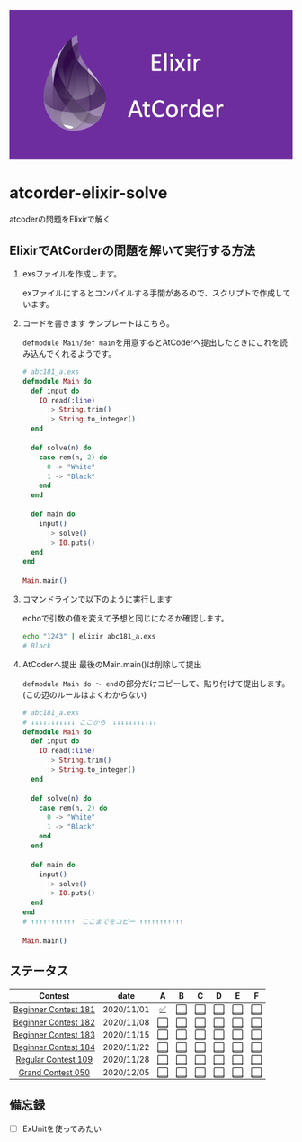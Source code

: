 ![](./background.png)

# atcorder-elixir-solve

atcoderの問題をElixirで解く

## ElixirでAtCorderの問題を解いて実行する方法

1. exsファイルを作成します。

    exファイルにするとコンパイルする手間があるので、スクリプトで作成しています。

1. コードを書きます
    テンプレートはこちら。

    `defmodule Main/def main`を用意するとAtCoderへ提出したときにこれを読み込んでくれるようです。

    ```elixir
    # abc181_a.exs
    defmodule Main do
      def input do
        IO.read(:line)
          |> String.trim()
          |> String.to_integer()
      end

      def solve(n) do
        case rem(n, 2) do
          0 -> "White"
          1 -> "Black"
        end
      end

      def main do
        input()
          |> solve()
          |> IO.puts()
      end
    end

    Main.main()
    ```
1. コマンドラインで以下のように実行します

    echoで引数の値を変えて予想と同じになるか確認します。

    ```zsh
    echo "1243" | elixir abc181_a.exs
    # Black
    ```

1. AtCoderへ提出
    最後のMain.main()は削除して提出

    `defmodule Main do 〜 end`の部分だけコピーして、貼り付けて提出します。(この辺のルールはよくわからない)

    ```elixir
    # abc181_a.exs
    # ↓↓↓↓↓↓↓↓↓↓↓ ここから　↓↓↓↓↓↓↓↓↓↓↓
    defmodule Main do
      def input do
        IO.read(:line)
          |> String.trim()
          |> String.to_integer()
      end

      def solve(n) do
        case rem(n, 2) do
          0 -> "White"
          1 -> "Black"
        end
      end

      def main do
        input()
          |> solve()
          |> IO.puts()
      end
    end
    # ↑↑↑↑↑↑↑↑↑↑↑　ここまでをコピー ↑↑↑↑↑↑↑↑↑↑↑

    Main.main()
    ```

## ステータス

| Contest |date | A | B | C | D | E | F |
| :---: | :---: | :---: | :---: | :---: |:---: | :---: | :---: |
| [Beginner Contest 181](https://atcoder.jp/contests/abc181) | 2020/11/01 | [✅](abc181_a.exs) | [⬜](abc181_b.exs) | [⬜](abc181_c.exs) | [⬜](abc181_d.exs) | [⬜](abc181_e.exs) | [⬜](abc181_f.exs) |
| [Beginner Contest 182](https://atcoder.jp/contests/abc182) | 2020/11/08 | [⬜](abc182_a.exs) | [⬜](abc182_b.exs) | [⬜](abc182_c.exs) | [⬜](abc182_d.exs) | [⬜](abc181_e.exs) | [⬜](abc181_f.exs) |
| [Beginner Contest 183](https://atcoder.jp/contests/abc183) | 2020/11/15 | [⬜](abc183_a.exs) | [⬜](abc183_b.exs) | [⬜](abc183_c.exs) | [⬜](abc183_d.exs) | [⬜](abc183_e.exs) | [⬜](abc183_f.exs) |
| [Beginner Contest 184](https://atcoder.jp/contests/abc184) | 2020/11/22 | [⬜](abc184_a.exs) | [⬜](abc184_b.exs) | [⬜](abc184_c.exs) | [⬜](abc184_d.exs) | [⬜](abc184_e.exs) | [⬜](abc184_f.exs) |
| [Regular Contest 109](https://atcoder.jp/contests/arc109) | 2020/11/28 | [⬜](regular109_a.exs) | [⬜](regular109_b.exs) | [⬜](regular109_c.exs) | [⬜](regular109_d.exs) | [⬜](regular109_e.exs) | [⬜](regular109_f.exs) |
| [Grand Contest 050](https://atcoder.jp/contests/agc050) | 2020/12/05 | [⬜](grand_a.exs) | [⬜](grand_b.exs) | [⬜](grand_c.exs) | [⬜](grand_d.exs) | [⬜](grand_e.exs) | [⬜](grand_f.exs) |

## 備忘録

- [ ] ExUnitを使ってみたい
